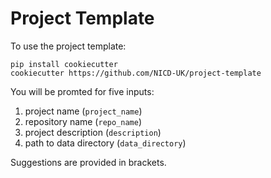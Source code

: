 # Project Template

To use the project template:

```
pip install cookiecutter
cookiecutter https://github.com/NICD-UK/project-template
```

You will be promted for five inputs:

1. project name (`project_name`)
2. repository name (`repo_name`)
3. project description (`description`)
4. path to data directory (`data_directory`)

Suggestions are provided in brackets.
